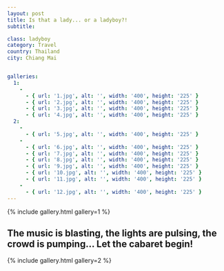 ```yaml
---
layout: post
title: Is that a lady... or a ladyboy?!
subtitle:

class: ladyboy
category: Travel
country: Thailand
city: Chiang Mai


galleries:
  1:
    -
      - { url: '1.jpg', alt: '', width: '400', height: '225' }
      - { url: '2.jpg', alt: '', width: '400', height: '225' }
      - { url: '3.jpg', alt: '', width: '400', height: '225' }
      - { url: '4.jpg', alt: '', width: '400', height: '225' }
  2:
    -
      - { url: '5.jpg', alt: '', width: '400', height: '225' }
    -
      - { url: '6.jpg', alt: '', width: '400', height: '225' }
      - { url: '7.jpg', alt: '', width: '400', height: '225' }
      - { url: '8.jpg', alt: '', width: '400', height: '225' }
      - { url: '9.jpg', alt: '', width: '400', height: '225' }
      - { url: '10.jpg', alt: '', width: '400', height: '225' }
      - { url: '11.jpg', alt: '', width: '400', height: '225' }
    -
      - { url: '12.jpg', alt: '', width: '400', height: '225' }
---
```



{% include gallery.html  gallery=1 %}

## The music is blasting, the lights are pulsing, the crowd is pumping... Let the cabaret begin!

{% include gallery.html  gallery=2 %}